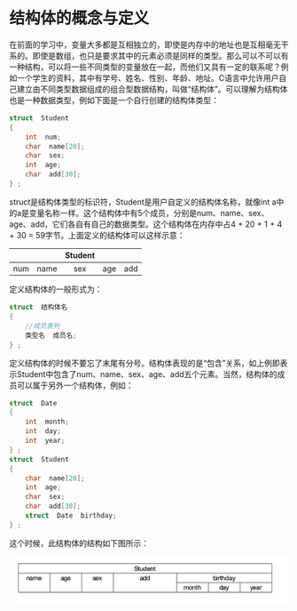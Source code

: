 # 结构体的概念与定义
在前面的学习中，变量大多都是互相独立的，即使是内存中的地址也是互相毫无干系的。即使是数组，也只是要求其中的元素必须是同样的类型。那么可以不可以有一种结构，可以将一些不同类型的变量放在一起，而他们又具有一定的联系呢？例如一个学生的资料，其中有学号、姓名、性别、年龄、地址。C语言中允许用户自己建立由不同类型数据组成的组合型数据结构，叫做“结构体”。可以理解为结构体也是一种数据类型，例如下面是一个自行创建的结构体类型：

```c
struct  Student
{
    int  num;
    char  name[20];
    char  sex;
    int  age;
    char  add[30];
} ;
```

struct是结构体类型的标识符，Student是用户自定义的结构体名称，就像int  a中的a是变量名称一样。这个结构体中有5个成员，分别是num、name、sex、age、add，它们各自有自己的数据类型。这个结构体在内存中占4 + 20 + 1 + 4 + 30 = 59字节。上面定义的结构体可以这样示意：

|||Student|||
|:-:|:-:|:-:|:-:|:-:|
|num|name|sex|age|add|


定义结构体的一般形式为：

```c
struct  结构体名
{
    //成员表列
    类型名  成员名;
} ;
```

定义结构体的时候不要忘了末尾有分号。结构体表现的是“包含”关系，如上例即表示Student中包含了num、name、sex、age、add五个元素。当然，结构体的成员可以属于另外一个结构体，例如：

```c
struct  Date
{
    int  month;
    int  day;
    int  year;
} ;
struct  Student
{
    char  name[20];
    int  age;
    char  sex;
    char  add[30];
    struct  Date  birthday;
} ;
```

这个时候，此结构体的结构如下图所示：

![](../img/6-4.png)
